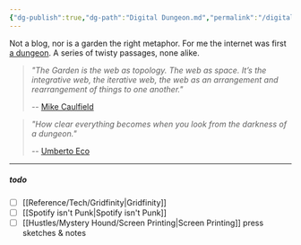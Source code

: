 ```yaml
---
{"dg-publish":true,"dg-path":"Digital Dungeon.md","permalink":"/digital-dungeon/","noteIcon":"signpost"}
---
```


Not a blog, nor is a garden the right metaphor. For me the internet was first [a dungeon](https://mudstats.com/World/Mirkwood). A series of twisty passages, none alike. 

> *"The Garden is the web as topology. The web as space. It’s the integrative web, the iterative web, the web as an arrangement and rearrangement of things to one another."*
> 
> -- [Mike Caulfield](https://hapgood.us/2015/10/17/the-garden-and-the-stream-a-technopastoral/)

> *"How clear everything becomes when you look from the darkness of a dungeon."*
> 
> -- [Umberto Eco](https://library.brads.house/index.php?page=13&id=686#cover)

----
##### todo
- [ ] [[Reference/Tech/Gridfinity\|Gridfinity]]
- [ ] [[Spotify isn't Punk\|Spotify isn't Punk]]
- [ ] [[Hustles/Mystery Hound/Screen Printing\|Screen Printing]] press sketches & notes
